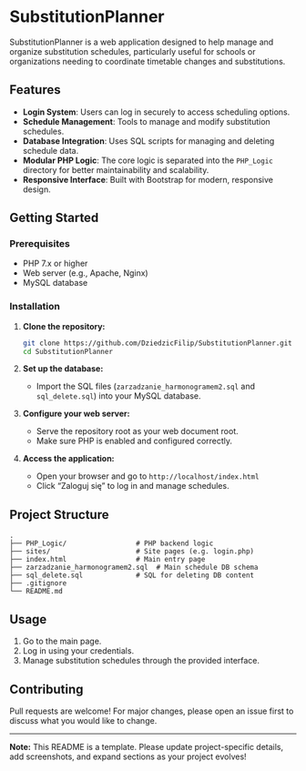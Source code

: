 # SubstitutionPlanner

SubstitutionPlanner is a web application designed to help manage and organize substitution schedules, particularly useful for schools or organizations needing to coordinate timetable changes and substitutions.

## Features

- **Login System**: Users can log in securely to access scheduling options.
- **Schedule Management**: Tools to manage and modify substitution schedules.
- **Database Integration**: Uses SQL scripts for managing and deleting schedule data.
- **Modular PHP Logic**: The core logic is separated into the `PHP_Logic` directory for better maintainability and scalability.
- **Responsive Interface**: Built with Bootstrap for modern, responsive design.

## Getting Started

### Prerequisites

- PHP 7.x or higher
- Web server (e.g., Apache, Nginx)
- MySQL database

### Installation

1. **Clone the repository:**
   ```bash
   git clone https://github.com/DziedzicFilip/SubstitutionPlanner.git
   cd SubstitutionPlanner
   ```

2. **Set up the database:**
   - Import the SQL files (`zarzadzanie_harmonogramem2.sql` and `sql_delete.sql`) into your MySQL database.

3. **Configure your web server:**
   - Serve the repository root as your web document root.
   - Make sure PHP is enabled and configured correctly.

4. **Access the application:**
   - Open your browser and go to `http://localhost/index.html`
   - Click “Zaloguj się” to log in and manage schedules.

## Project Structure

```
.
├── PHP_Logic/                 # PHP backend logic
├── sites/                     # Site pages (e.g. login.php)
├── index.html                 # Main entry page
├── zarzadzanie_harmonogramem2.sql  # Main schedule DB schema
├── sql_delete.sql             # SQL for deleting DB content
├── .gitignore
└── README.md
```

## Usage

1. Go to the main page.
2. Log in using your credentials.
3. Manage substitution schedules through the provided interface.

## Contributing

Pull requests are welcome! For major changes, please open an issue first to discuss what you would like to change.



---

**Note:** This README is a template. Please update project-specific details, add screenshots, and expand sections as your project evolves!
